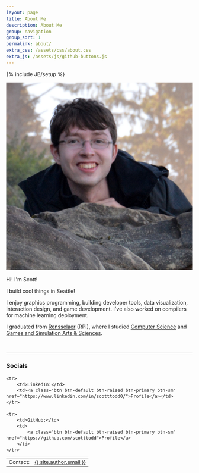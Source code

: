 ```yaml
---
layout: page
title: About Me
description: About Me
group: navigation
group_sort: 1
permalink: about/
extra_css: /assets/css/about.css
extra_js: /assets/js/github-buttons.js
---
```

{% include JB/setup %}

<img src="/assets/images/scott-todd.png" class="photo-id img-responsive">

Hi! I'm Scott!

I build cool things in Seattle!

I enjoy graphics programming, building developer tools, data visualization, interaction design, and game development. I've also worked on compilers for machine learning deployment.

I graduated from <a href="http://www.rpi.edu/">Rensselaer</a> (RPI), where I studied <a href="https://science.rpi.edu/computer-science">Computer Science</a> and <a href="https://hass.rpi.edu/games-and-simulation-arts-and-sciences">Games and Simulation Arts & Sciences</a>.

<br>
<hr>

<h3>Socials</h3>

<table class="socials">
<col><col>
<thead></thead>
<tbody>
    <tr>
        <td>Contact:</td>
        <td><a class="btn btn-default btn-raised btn-primary btn-sm" href="mailto:{{ site.author.email }}">{{ site.author.email }}</a></td>
    </tr>

    <tr>
        <td>LinkedIn:</td>
        <td><a class="btn btn-default btn-raised btn-primary btn-sm" href="https://www.linkedin.com/in/scotttodd0/">Profile</a></td>
    </tr>

    <tr>
        <td>GitHub:</td>
        <td>
            <a class="btn btn-default btn-raised btn-primary btn-sm" href="https://github.com/scotttodd">Profile</a>
        </td>
    </tr>
</tbody>
</table>

